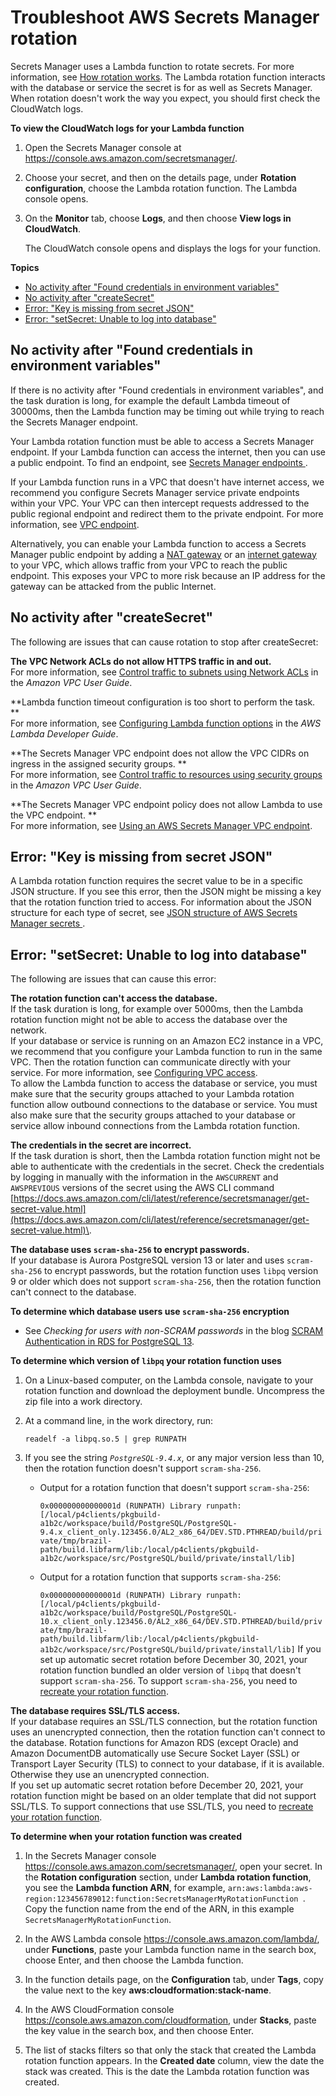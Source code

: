 # Troubleshoot AWS Secrets Manager rotation<a name="troubleshoot_rotation"></a>

Secrets Manager uses a Lambda function to rotate secrets\. For more information, see [How rotation works](rotating-secrets.md#rotate-secrets_how)\. The Lambda rotation function interacts with the database or service the secret is for as well as Secrets Manager\. When rotation doesn't work the way you expect, you should first check the CloudWatch logs\.

**To view the CloudWatch logs for your Lambda function**

1. Open the Secrets Manager console at [https://console\.aws\.amazon\.com/secretsmanager/](https://console.aws.amazon.com/secretsmanager/)\.

1. Choose your secret, and then on the details page, under **Rotation configuration**, choose the Lambda rotation function\. The Lambda console opens\.

1. On the **Monitor** tab, choose **Logs**, and then choose **View logs in CloudWatch**\. 

   The CloudWatch console opens and displays the logs for your function\.

**Topics**
+ [No activity after "Found credentials in environment variables"](#troubleshoot_rotation_timing-out)
+ [No activity after "createSecret"](#troubleshoot_rotation_createSecret)
+ [Error: "Key is missing from secret JSON"](#tshoot-lambda-mismatched-secretvalue)
+ [Error: "setSecret: Unable to log into database"](#troubleshoot_rotation_setSecret)

## No activity after "Found credentials in environment variables"<a name="troubleshoot_rotation_timing-out"></a>

If there is no activity after "Found credentials in environment variables", and the task duration is long, for example the default Lambda timeout of 30000ms, then the Lambda function may be timing out while trying to reach the Secrets Manager endpoint\.

Your Lambda rotation function must be able to access a Secrets Manager endpoint\. If your Lambda function can access the internet, then you can use a public endpoint\. To find an endpoint, see [Secrets Manager endpoints ](asm_access.md#endpoints)\.

If your Lambda function runs in a VPC that doesn't have internet access, we recommend you configure Secrets Manager service private endpoints within your VPC\. Your VPC can then intercept requests addressed to the public regional endpoint and redirect them to the private endpoint\. For more information, see [VPC endpoint](vpc-endpoint-overview.md)\.

Alternatively, you can enable your Lambda function to access a Secrets Manager public endpoint by adding a [NAT gateway](https://docs.aws.amazon.com/vpc/latest/userguide/vpc-nat-gateway.html) or an [internet gateway](https://docs.aws.amazon.com/vpc/latest/userguide/VPC_Internet_Gateway.html) to your VPC, which allows traffic from your VPC to reach the public endpoint\. This exposes your VPC to more risk because an IP address for the gateway can be attacked from the public Internet\.

## No activity after "createSecret"<a name="troubleshoot_rotation_createSecret"></a>

The following are issues that can cause rotation to stop after createSecret:

**The VPC Network ACLs do not allow HTTPS traffic in and out\.**  
For more information, see [Control traffic to subnets using Network ACLs](https://docs.aws.amazon.com/vpc/latest/userguide/vpc-network-acls.html) in the *Amazon VPC User Guide*\.

**Lambda function timeout configuration is too short to perform the task\. **  
For more information, see [Configuring Lambda function options](https://docs.aws.amazon.com/lambda/latest/dg/configuration-function-common.html) in the *AWS Lambda Developer Guide*\.

**The Secrets Manager VPC endpoint does not allow the VPC CIDRs on ingress in the assigned security groups\. **  
For more information, see [Control traffic to resources using security groups](https://docs.aws.amazon.com/vpc/latest/userguide/VPC_SecurityGroups.html) in the *Amazon VPC User Guide*\.

**The Secrets Manager VPC endpoint policy does not allow Lambda to use the VPC endpoint\. **  
For more information, see [Using an AWS Secrets Manager VPC endpoint](vpc-endpoint-overview.md)\.

## Error: "Key is missing from secret JSON"<a name="tshoot-lambda-mismatched-secretvalue"></a>

A Lambda rotation function requires the secret value to be in a specific JSON structure\. If you see this error, then the JSON might be missing a key that the rotation function tried to access\. For information about the JSON structure for each type of secret, see [JSON structure of AWS Secrets Manager secrets ](reference_secret_json_structure.md)\.

## Error: "setSecret: Unable to log into database"<a name="troubleshoot_rotation_setSecret"></a>

The following are issues that can cause this error:

**The rotation function can't access the database\.**  
If the task duration is long, for example over 5000ms, then the Lambda rotation function might not be able to access the database over the network\.   
If your database or service is running on an Amazon EC2 instance in a VPC, we recommend that you configure your Lambda function to run in the same VPC\. Then the rotation function can communicate directly with your service\. For more information, see [Configuring VPC access](https://docs.aws.amazon.com/lambda/latest/dg/configuration-vpc.html#vpc-configuring)\.  
To allow the Lambda function to access the database or service, you must make sure that the security groups attached to your Lambda rotation function allow outbound connections to the database or service\. You must also make sure that the security groups attached to your database or service allow inbound connections from the Lambda rotation function\. 

**The credentials in the secret are incorrect\.**  
If the task duration is short, then the Lambda rotation function might not be able to authenticate with the credentials in the secret\. Check the credentials by logging in manually with the information in the `AWSCURRENT` and `AWSPREVIOUS` versions of the secret using the AWS CLI command [https://docs.aws.amazon.com/cli/latest/reference/secretsmanager/get-secret-value.html](https://docs.aws.amazon.com/cli/latest/reference/secretsmanager/get-secret-value.html)\.

**The database uses `scram-sha-256` to encrypt passwords\.**  
If your database is Aurora PostgreSQL version 13 or later and uses `scram-sha-256` to encrypt passwords, but the rotation function uses `libpq` version 9 or older which does not support `scram-sha-256`, then the rotation function can't connect to the database\.   

**To determine which database users use `scram-sha-256` encryption**
+ See *Checking for users with non\-SCRAM passwords* in the blog [SCRAM Authentication in RDS for PostgreSQL 13](http://aws.amazon.com/blogs/database/scram-authentication-in-rds-for-postgresql-13/)\.

**To determine which version of `libpq` your rotation function uses**

1. On a Linux\-based computer, on the Lambda console, navigate to your rotation function and download the deployment bundle\. Uncompress the zip file into a work directory\.

1. At a command line, in the work directory, run:

   `readelf -a libpq.so.5 | grep RUNPATH`

1. If you see the string *`PostgreSQL-9.4.x`*, or any major version less than 10, then the rotation function doesn't support `scram-sha-256`\.
   + Output for a rotation function that doesn't support `scram-sha-256`:

     `0x000000000000001d (RUNPATH) Library runpath: [/local/p4clients/pkgbuild-a1b2c/workspace/build/PostgreSQL/PostgreSQL-9.4.x_client_only.123456.0/AL2_x86_64/DEV.STD.PTHREAD/build/private/tmp/brazil-path/build.libfarm/lib:/local/p4clients/pkgbuild-a1b2c/workspace/src/PostgreSQL/build/private/install/lib]`
   + Output for a rotation function that supports `scram-sha-256`:

     `0x000000000000001d (RUNPATH) Library runpath: [/local/p4clients/pkgbuild-a1b2c/workspace/build/PostgreSQL/PostgreSQL-10.x_client_only.123456.0/AL2_x86_64/DEV.STD.PTHREAD/build/private/tmp/brazil-path/build.libfarm/lib:/local/p4clients/pkgbuild-a1b2c/workspace/src/PostgreSQL/build/private/install/lib]`
If you set up automatic secret rotation before December 30, 2021, your rotation function bundled an older version of `libpq` that doesn't support `scram-sha-256`\. To support `scram-sha-256`, you need to [recreate your rotation function](rotate-secrets_turn-on-for-db.md)\. 

**The database requires SSL/TLS access\.**  
If your database requires an SSL/TLS connection, but the rotation function uses an unencrypted connection, then the rotation function can't connect to the database\. Rotation functions for Amazon RDS \(except Oracle\) and Amazon DocumentDB automatically use Secure Socket Layer \(SSL\) or Transport Layer Security \(TLS\) to connect to your database, if it is available\. Otherwise they use an unencrypted connection\.  
If you set up automatic secret rotation before December 20, 2021, your rotation function might be based on an older template that did not support SSL/TLS\. To support connections that use SSL/TLS, you need to [recreate your rotation function](rotate-secrets_turn-on-for-db.md)\. 

**To determine when your rotation function was created**

1. In the Secrets Manager console [https://console\.aws\.amazon\.com/secretsmanager/](https://console.aws.amazon.com/secretsmanager/), open your secret\. In the **Rotation configuration** section, under **Lambda rotation function**, you see the **Lambda function ARN**, for example, `arn:aws:lambda:aws-region:123456789012:function:SecretsManagerMyRotationFunction `\. Copy the function name from the end of the ARN, in this example ` SecretsManagerMyRotationFunction `\. 

1. In the AWS Lambda console [https://console\.aws\.amazon\.com/lambda/](https://console.aws.amazon.com/lambda/), under **Functions**, paste your Lambda function name in the search box, choose Enter, and then choose the Lambda function\. 

1. In the function details page, on the **Configuration** tab, under **Tags**, copy the value next to the key **aws:cloudformation:stack\-name**\. 

1. In the AWS CloudFormation console [https://console\.aws\.amazon\.com/cloudformation](https://console.aws.amazon.com/cloudformation/), under **Stacks**, paste the key value in the search box, and then choose Enter\.

1. The list of stacks filters so that only the stack that created the Lambda rotation function appears\. In the **Created date** column, view the date the stack was created\. This is the date the Lambda rotation function was created\.